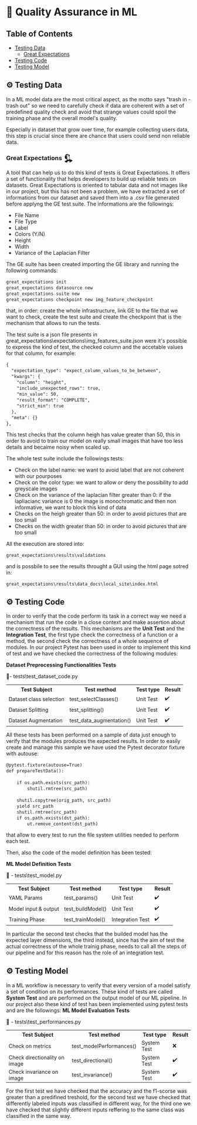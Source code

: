 
# 🧰 Quality Assurance in ML 

## Table of Contents

- [Testing Data](#testing-data)
  - [Great Expectations](#great-expectations)
- [Testing Code](#testing-code)
- [Testing Model](#testing-model)


## ⚙️ Testing Data
In a ML model data are the most critical aspect, as the motto says "trash in - trash out" so we need to carefully check if data are coherent with a set of predefined quality check and avoid that strange values could spoil the training phase and the overall model's quality.

Especially in dataset that grow over time, for example collecting users data, this step is crucial since there are chance that users could send non reliable data.

### <b> Great Expectations </b> <img src='..\great_expectations\logo.png' style='width:20pt; vertical-align:middle'></img>
A tool that can help us to do this kind of tests is Great Expectations.
It offers a set of functionality that helps developers to build up reliable tests on datasets.
Great Expectations is oriented to tabular data and not images like in our project, but this has not been a problem, we have extracted a set of informations from our dataset and saved them into a .csv file generated before applyng the GE test suite.
The informations are the followings:
<ul> 
    <li>File Name </li>
    <li>File Type </li>
    <li>Label </li>
    <li>Colors (Y/N)</li>
    <li>Height </li>
    <li>Width </li>
    <li>Variance of the Laplacian Filter </li>
</ul>

The GE suite has been created importing the GE library and running the following commands:

    great_expectations init
    great_expectations datasource new
    great_expectations suite new
    great_expectations checkpoint new img_feature_checkpoint
    
that, in order: create the whole infrastructure, link GE to the file that we want to check, create the test suite and create the checkpoint that is the mechanism that allows to run the tests.

The test suite is a json file presents in great_expectations\expectations\img_features_suite.json were it's possible to express the kind of test, the checked column and the accetable values for that column, for example:

    {
      "expectation_type": "expect_column_values_to_be_between",
      "kwargs": {
        "column": "height",
        "include_unexpected_rows": true,
        "min_value": 50,
        "result_format": "COMPLETE",
        "strict_min": true
      },
      "meta": {}
    },

This test checks that the column heigh has value greater than 50, this in order to avoid to train our model on really small images that have too less details and becaime noisy when scaled up.

The whole test suite include the followings tests:
<ul>
    <li>Check on the label name: we want to avoid label that are not coherent with our pourposes</li>
    <li>Check on the color type: we want to allow or deny the possibility to add greyscale images</li>
    <li>Check on the variance of the laplacian filter greater than 0: if the lapliacianc variance is 0 the image is monochromatic and then non informative, we want to block this kind of data</li>
    <li>Checks on the heigh greater than 50: in order to avoid pictures that are too small</li>
    <li>Checks on the width greater than 50: in order to avoid pictures that are too small</li>
</ul>

All the execution are stored into:

    great_expectations\results\validations

and is possbile to see the results throught a GUI using the html page sotred in:

    great_expectations\results\data_docs\local_site\index.html

## ⚙️ Testing Code

In order to verify that the code perform its task in a correct way we need a mechanism that run the code in a close context and make assertion about the correctness of the results.
This mechanisms are the <b>Unit Test</b> and the <b>Integration Test</b>, the first type check the correctness of a function or a method, the second check the correctness of a whole sequence of modules.
In our project Pytest has been used in order to implement this kind of test and we have checked the correctness of the following modules:

<b>Dataset Preprocessing Functionalities Tests</b>

📁- tests\test_dataset_code.py

<table>
  <tr>
    <th>Test Subject</th>
    <th>Test method</th>
    <th>Test type</th>
    <th>Result</th>
  </tr>
  <tr>
    <td>Dataset class selection</td>
    <td>test_selectClasses()</td>
    <td>Unit Test</td>
    <td> ✔️ </td>
  </tr>
  <tr>
    <td>Dataset Splitting</td>
    <td>test_splitting()</td>
    <td>Unit Test</td>
    <td> ✔️ </td>
  </tr>
  <tr>
    <td>Dataset Augmentation</td>
    <td>test_data_augmentation()</td>
    <td>Unit Test</td>
    <td> ✔️ </td>
  </tr>

</table>


All these tests has been performed on a sample of data just enough to verify that the modules produces the expected results.
In order to easily create and manage this sample we have used the Pytest decorator fixture with autouse:

    @pytest.fixture(autouse=True)
    def prepareTestData():

        if os.path.exists(src_path):
            shutil.rmtree(src_path)

        shutil.copytree(orig_path, src_path)
        yield src_path
        shutil.rmtree(src_path)
        if os.path.exists(dst_path):
            ut.remove_content(dst_path)

that allow to every test to run the file system utilities needed to perform each test.

Then, also the code of the model definition has been tested:

<b>ML Model Definition Tests</b>

📁 - tests\test_model.py

<table>
  <tr>
    <th>Test Subject</th>
    <th>Test method</th>
    <th>Test type</th>
    <th>Result</th>
  </tr>
  <tr>
    <td>YAML Params</td>
    <td>test_params()</td>
    <td>Unit Test</td>
    <td> ✔️ </td>
  </tr>
  <tr>
    <td>Model input & output</td>
    <td>test_buildModel()</td>
    <td>Unit Test</td>
    <td> ✔️ </td>
  </tr>
  <tr>
    <td>Training Phase</td>
    <td>test_trainModel()</td>
    <td>Integration Test</td>
    <td> ✔️ </td>
  </tr>
</table>

In particular the second test checks that the builded model has the expected layer dimensions, the third instead, since has the aim of test the actual correctness of the whole trainig phase, needs to call all the steps of our pipeline and for this reason has the role of an integration test.

## ⚙️ Testing Model

In a ML workflow is necessary to verify that every version of a model satisfy a set of condition on its performances. These kind of tests are called <b>System Test</b> and are performed on the output model of our ML pipeline.
In our project also these kind of test has been implemented using pytest tests and are the followings:
<b>ML Model Evaluation Tests</b>

📁 - tests\test_performances.py

<table>
  <tr>
    <th>Test Subject</th>
    <th>Test method</th>
    <th>Test type</th>
    <th>Result</th>
  </tr>
  <tr>
    <td>Check on metrics</td>
    <td>test_modelPerformances()</td>
    <td>System Test</td>
    <td> ❌ </td>
  </tr>
  <tr>
    <td>Check directionality on image</td>
    <td>test_directional()</td>
    <td>System Test</td>
    <td> ✔️ </td>
  </tr>
  <tr>
    <td>Check invariance on image</td>
    <td>test_invariance()</td>
    <td>System Test</td>
    <td> ✔️ </td>
  </tr>
</table>

For the first test we have checked that the accuracy and the f1-scorse was greater than a predifined treshold, for the second test we have checked that differently labeled inputs was classified in different way, for the third one we have checked that slightly different inputs reffering to the same class was classified in the same way.